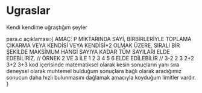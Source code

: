 # Ugraslar
Kendi kendime uğraştığım şeyler

para.c açıklaması:{
      AMAÇ: P MİKTARINDA SAYİ, BİRBİRLERİYLE TOPLAMA ÇIKARMA VEYA KENDİSİ VEYA KENDİSİ*2 OLMAK ÜZERE, SIRALI BİR ŞEKİLDE MAKSİMUM HANGİ SAYIYA KADAR TÜM SAYILARI ELDE EDEBİLİRİZ.
      	// ÖRNEK 2 VE 3 İLE 1 2 3 4 5 6 ELDE EDİLEBİLİR 
      	// 3-2 2 3 2+2 3+2 3+3
      kod içerisinde matematiksel olarak kesin sonuçların yanı sıra deneysel olarak muhtemel bulduğum sonuçlara bağlı olarak aradığımız sonucun daha hızlı bulunmasını dağlamak amacıyla koyduğum limitler vardır.
}
